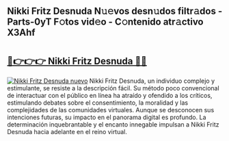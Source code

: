 ## Nikki Fritz Desnuda N𝚞𝚎vos desn𝚞dos filtr𝚊dos - Parts-0yT F𝚘tos vid𝚎o - C𝚘ntenido atr𝚊ctivo X3Ahf

# <h2><a href="http://mbbjfe.tromn.icu/?c=Nikki+Fritz+Desnuda">🔗👉👉👉 Nikki Fritz Desnuda 🔗🔗</a></h2>

[![Nikki Fritz Desnuda nuevo](https://i.imgur.com/pEAQMta.gif)](http://mbbjfe.tromn.icu/?c=Nikki+Fritz+Desnuda)
Nikki Fritz Desnuda, un individuo complejo y estimulante, se resiste a la descripción fácil. Su método poco convencional de interactuar con el público en línea ha atraído y ofendido a los críticos, estimulando debates sobre el consentimiento, la moralidad y las complejidades de las comunidades virtuales. Aunque se desconocen sus intenciones futuras, su impacto en el panorama digital es profundo. La determinación inquebrantable y el encanto innegable impulsan a Nikki Fritz Desnuda hacia adelante en el reino virtual.
